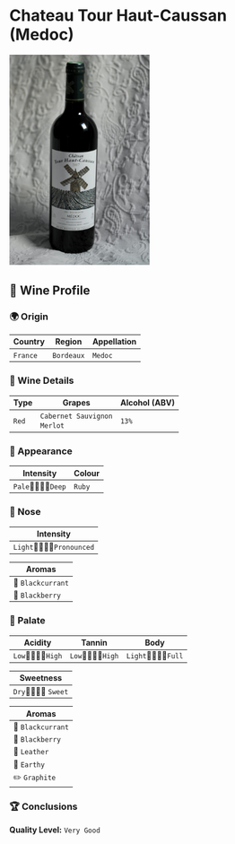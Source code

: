 # Chateau Tour Haut-Caussan (Medoc)
<img src="images/Chateau-Tour-Haut-Caussan-Medoc.jpeg" alt="drawing" style="width:250px;"/>

## 🍷 Wine Profile

### 🌍 Origin

| Country       | Region        | Appellation   |
|---------------|---------------|---------------|
| `France`      | `Bordeaux`    | `Medoc`       |

### 🍇 Wine Details

| Type          | Grapes                          | Alcohol (ABV)  |
|---------------|---------------------------------|----------------|
| `Red`         | `Cabernet Sauvignon`<br>`Merlot`| `13%`          |

### 🎨 Appearance

| Intensity     | Colour                    |
|---------------|---------------------------|
| `Pale`🔹🔹💠🔸`Deep`   | `Ruby`        |

### 👃 Nose

| Intensity                     |
|-------------------------------|
| `Light`🔹🔹💠🔸`Pronounced`  |

| Aromas                    |
|---------------------------|
| 🍇 `Blackcurrant`         |
| 🔵 `Blackberry`           |

### 👅 Palate

| Acidity               | Tannin              | Body                |
|-----------------------|---------------------|---------------------|
| `Low`🔹🔹💠🔸`High`   | `Low`🔹🔹💠🔸`High`|`Light`🔹🔹🔹💠`Full`|

| Sweetness                 |
|---------------------------|
| `Dry`🔹💠🔸🔸 `Sweet`|

| Aromas                    |
|---------------------------|
| 🍇 `Blackcurrant`         |
| 🔵 `Blackberry`           |
| 🐐 `Leather`              |
| 🍂 `Earthy`               |
| ✏️ `Graphite`             |

### 🏆 Conclusions

**Quality Level:** `Very Good`
